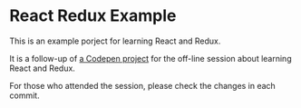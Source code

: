 # React Redux Example

This is an example porject for learning React and Redux.

It is a follow-up of [a Codepen project](https://codepen.io/ryubro/project/editor/AMwmGa) for the off-line session about learning React and Redux.

For those who attended the session, please check the changes in each commit.
